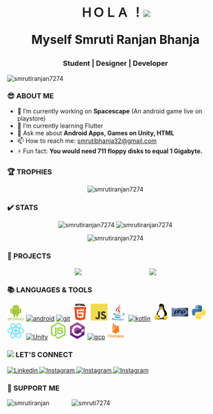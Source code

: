 # <p align="center">ＨＯＬＡ ！<img src="https://github.com/TheDudeThatCode/TheDudeThatCode/blob/master/Assets/Hi.gif" width="29px"></p> <p align="center">Myself Smruti Ranjan Bhanja</p>
### <p align="center">Student | Designer | Developer</p>
<p align="left"> <img src="https://komarev.com/ghpvc/?username=smrutiranjan7274&label=Profile%20views&color=0e75b6&style=flat" alt="smrutiranjan7274"/></p>

<!-- About -->
<p><h3>😎 ABOUT ME</h3></p>

- 🔭 I’m currently working on **Spacescape** (An android game live on playstore)
- 🌱 I’m currently learning Flutter
- 💬 Ask me about **Android Apps, Games on Unity, HTML**
- 📫 How to reach me: smrutibhanja32@gmail.com
- ⚡ Fun fact: **You would need 711 floppy disks to equal 1 Gigabyte.**

<!-- Trophies -->
<p> <h3 align="left">🏆 TROPHIES</h3> </p>
<p align="center">
  <img src="https://github-profile-trophy.vercel.app/?username=smrutiranjan7274&theme=onedark&no-frame=true&column=7&margin-w=10&margin-h=10" alt="smrutiranjan7274"/>
</p>

<!-- Stats -->
<p> <h3 align="left">✔️ STATS</h3> </p>
<p align="center">
  <img src="https://github-readme-stats.vercel.app/api?username=smrutiranjan7274&show_icons=true&theme=onedark" alt="smrutiranjan7274"/>
  <img src="https://github-readme-streak-stats.herokuapp.com/?user=smrutiranjan7274&show_icons=true&theme=onedark" alt="smrutiranjan7274"/>
</p>

<p align="center">
  <img src="https://github-readme-stats.vercel.app/api/top-langs/?username=smrutiranjan7274&show_icons=true" alt="smrutiranjan7274">
</p>

<!-- Projects -->
### 🏹 PROJECTS
<p style="display: flex; justify-content: space-evenly; flex-wrap: wrap;" align=center>
  <a href="https://github.com/smrutiranjan7274/PongSoccer" >
    <img align="center" src="https://github-readme-stats.vercel.app/api/pin/?username=smrutiranjan7274&repo=PongSoccer&theme=tokyonight"/>
  </a>
  <a href="https://github.com/smrutiranjan7274/LGMVIP-Web-Development">
    <img align="center" src="https://github-readme-stats.vercel.app/api/pin/?username=smrutiranjan7274&repo=LGMVIP-Web-Development&theme=tokyonight"/>
  </a>
<!--   <a href="https://github.com/smrutiranjan7274/Spacescape">
    <img align="center" src="https://github-readme-stats.vercel.app/api/pin/?username=smrutiranjan7274&repo=Spacescape&theme=tokyonight" />
  </a> -->
</p>

<!-- Languages & Tool -->
### 📚 LANGUAGES & TOOLS
<p align="left">
  <a href="https://developer.android.com" target="_blank" rel="noreferrer">
    <img src="https://raw.githubusercontent.com/devicons/devicon/master/icons/android/android-plain-wordmark.svg" alt="android" width="40" height="40"/></a>
  
  <a href="https://flutter.dev/" target="_blank" rel="noreferrer">
    <img src="https://storage.googleapis.com/cms-storage-bucket/ec64036b4eacc9f3fd73.svg" alt="android" width="40" height="40"/></a>
  
<!--   <a href="https://aws.amazon.com" target="_blank" rel="noreferrer">
    <img src="https://raw.githubusercontent.com/devicons/devicon/master/icons/amazonwebservices/amazonwebservices-original-wordmark.svg" alt="aws" width="40" height="40"/></a> -->
  
<!--   <a href="https://azure.microsoft.com/en-in/" target="_blank" rel="noreferrer">
    <img src="https://www.vectorlogo.zone/logos/microsoft_azure/microsoft_azure-icon.svg" alt="azure" width="40" height="40"/></a> -->
  
<!--   <a href="https://getbootstrap.com" target="_blank" rel="noreferrer">
    <img src="https://raw.githubusercontent.com/devicons/devicon/master/icons/bootstrap/bootstrap-plain-wordmark.svg" alt="bootstrap" width="40" height="40"/></a>  -->
  
<!--   <a href="https://www.w3schools.com/css/" target="_blank" rel="noreferrer">
    <img src="https://raw.githubusercontent.com/devicons/devicon/master/icons/css3/css3-original-wordmark.svg" alt="css3" width="40" height="40"/></a> -->
  
  <a href="https://git-scm.com/" target="_blank" rel="noreferrer">
    <img src="https://www.vectorlogo.zone/logos/git-scm/git-scm-icon.svg" alt="git" width="40" height="40"/></a>
  
  <a href="https://www.w3.org/html/" target="_blank" rel="noreferrer">
    <img src="https://raw.githubusercontent.com/devicons/devicon/master/icons/html5/html5-original-wordmark.svg" alt="html5" width="40" height="40"/></a>
  
  <a href="https://developer.mozilla.org/en-US/docs/Web/JavaScript" target="_blank" rel="noreferrer">
    <img src="https://raw.githubusercontent.com/devicons/devicon/master/icons/javascript/javascript-original.svg" alt="javascript" width="40" height="40"/></a>
  
  <a href="https://java.com" target="_blank" rel="noreferrer">
    <img src="https://raw.githubusercontent.com/devicons/devicon/master/icons/java/java-original.svg" alt="java" width="40" height="40"/></a>

  <a href="https://kotlinlang.org" target="_blank" rel="noreferrer">
    <img src="https://www.vectorlogo.zone/logos/kotlinlang/kotlinlang-icon.svg" alt="kotlin" width="40" height="40"/></a>
  
  <a href="https://www.linux.org/" target="_blank" rel="noreferrer">
    <img src="https://raw.githubusercontent.com/devicons/devicon/master/icons/linux/linux-original.svg" alt="linux" width="40" height="40"/></a>
  
<!--   <a href="https://opencv.org/" target="_blank" rel="noreferrer">
    <img src="https://www.vectorlogo.zone/logos/opencv/opencv-icon.svg" alt="opencv" width="40" height="40"/></a> -->
  
  <a href="https://www.php.net" target="_blank" rel="noreferrer">
    <img src="https://raw.githubusercontent.com/devicons/devicon/master/icons/php/php-original.svg" alt="PHP" width="40" height="40"/></a>
  
  <a href="https://www.python.org" target="_blank" rel="noreferrer">
    <img src="https://raw.githubusercontent.com/devicons/devicon/master/icons/python/python-original.svg" alt="Python" width="40" height="40"/></a>
  
  <a href="https://reactjs.org/" target="_blank" rel="noreferrer">
    <img src="https://raw.githubusercontent.com/devicons/devicon/master/icons/react/react-original.svg" alt="React" width="40" height="40"/></a>
  
  <a href="https://unity.com/" target="_blank" rel="noreferrer">
    <img src="https://upload.wikimedia.org/wikipedia/commons/c/c4/Unity_2021.svg" alt="Unity" width="40" height="40"/></a>
  
  <a href="https://nodejs.org/" target="_blank" rel="noreferrer">
    <img src="https://raw.githubusercontent.com/devicons/devicon/master/icons/nodejs/nodejs-original.svg" alt="NodeJs" width="40" height="40"/></a>
  
   <a href="https://docs.microsoft.com/en-us/dotnet/csharp/" target="_blank" rel="noreferrer">
    <img src="https://raw.githubusercontent.com/devicons/devicon/master/icons/csharp/csharp-original.svg" alt="Csharp" width="40" height="40"/></a>
   
  <a href="https://cloud.google.com" target="_blank" rel="noreferrer">
    <img src="https://www.vectorlogo.zone/logos/google_cloud/google_cloud-icon.svg" alt="gcp" width="40" height="40"/></a>
  
  <a href="https://firebase.google.com" target="_blank" rel="noreferrer">
    <img src="https://raw.githubusercontent.com/devicons/devicon/master/icons/firebase/firebase-plain-wordmark.svg" alt="firebase" width="40" height="40"/></a>
  
</p>

<!-- Connect -->
### <img src='https://raw.githubusercontent.com/ShahriarShafin/ShahriarShafin/main/Assets/handshake.gif' width="60"> LET'S CONNECT
<p align="left">
  <!-- LinkedIn -->
  <a href="https://linkedin.com/in/srb7274" target="blank">
    <img align="center" src="https://raw.githubusercontent.com/rahuldkjain/github-profile-readme-generator/master/src/images/icons/Social/linked-in-alt.svg" alt="Linkedin" height="30" width="40"/>
  </a>
  
  <!-- Instagram -->
  <a href="https://instagram.com/s.bhanja" target="blank">
    <img align="center" src="https://raw.githubusercontent.com/rahuldkjain/github-profile-readme-generator/master/src/images/icons/Social/instagram.svg" alt="Instagram" height="30" width="40"/>
  </a>
  
  <!-- Behance -->
  <a href="https://www.behance.net/srb7274" target="blank">
    <img align="center" src="https://raw.githubusercontent.com/rahuldkjain/github-profile-readme-generator/master/src/images/icons/Social/behance.svg" alt="Instagram" height="30" width="40"/>
  </a>
  
  <!-- Dribbble -->
  <a href="https://www.dribbble.com/srb7274" target="blank">
    <img align="center" src="https://raw.githubusercontent.com/rahuldkjain/github-profile-readme-generator/master/src/images/icons/Social/dribbble.svg" alt="Instagram" height="30" width="40"/>
  </a>
</p>


<!-- Support Me -->
### 🫶 SUPPORT ME
<a href="https://www.buymeacoffee.com/smrutiranjan" target="blank">
  <img align="left" src="https://cdn.buymeacoffee.com/buttons/v2/default-yellow.png" height="35" width="150" alt="smrutiranjan" />
</a>

<a href="https://paypal.me/smruti7274" target="blank">
  <img align="left" src="https://www.paypalobjects.com/digitalassets/c/website/logo/full-text/pp_fc_hl.svg" height="35" width="150" alt="smruti7274"/>
</a>


